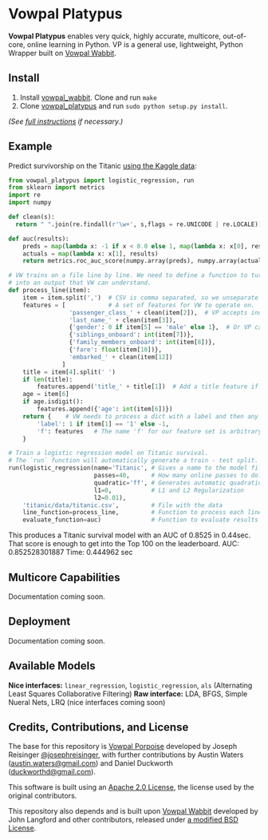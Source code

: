 # Vowpal Platypus

**Vowpal Platypus** enables very quick, highly accurate, multicore, out-of-core, online learning in Python. VP is a general use, lightweight, Python Wrapper built on [Vowpal Wabbit](https://github.com/JohnLangford/vowpal_wabbit/).


## Install

1. Install [vowpal_wabbit](https://github.com/JohnLangford/vowpal_wabbit/). Clone and run ``make``
2. Clone [vowpal_platypus](https://github.com/peterhurford/vowpal_platypus) and run `sudo python setup.py install`.

_(See [full instructions](https://github.com/peterhurford/vowpal_platypus/wiki/Installation) if necessary.)_

## Example

Predict survivorship on the Titanic [using the Kaggle data](https://www.kaggle.com/c/titanic):

```Python
from vowpal_platypus import logistic_regression, run
from sklearn import metrics
import re
import numpy

def clean(s):
  return " ".join(re.findall(r'\w+', s,flags = re.UNICODE | re.LOCALE)).lower()

def auc(results):
    preds = map(lambda x: -1 if x < 0.0 else 1, map(lambda x: x[0], results))
    actuals = map(lambda x: x[1], results)
    return metrics.roc_auc_score(numpy.array(preds), numpy.array(actuals))

# VW trains on a file line by line. We need to define a function to turn each CSV line
# into an output that VW can understand.
def process_line(item):
    item = item.split(',')  # CSV is comma separated, so we unseparate it.
    features = [            # A set of features for VW to operate on.
                 'passenger_class_' + clean(item[2]),  # VP accepts individual strings as features.
                 'last_name_' + clean(item[3]),
                 {'gender': 0 if item[5] == 'male' else 1},  # Or VP can take a dict with a number.
                 {'siblings_onboard': int(item[7])},
                 {'family_members_onboard': int(item[8])},
                 {'fare': float(item[10])},
                 'embarked_' + clean(item[12])
               ]
    title = item[4].split(' ')
    if len(title):
        features.append('title_' + title[1])  # Add a title feature if they have one.
    age = item[6]
    if age.isdigit():
        features.append({'age': int(item[6])})
    return {    # VW needs to process a dict with a label and then any number of feature sets.
        'label': 1 if item[1] == '1' else -1,
        'f': features   # The name 'f' for our feature set is arbitrary, but is the same as the 'ff' above that creates quadratic features.
    }

# Train a logistic regression model on Titanic survival.
# The `run` function will automatically generate a train - test split.
run(logistic_regression(name='Titanic', # Gives a name to the model file.
                        passes=40,      # How many online passes to do.
                        quadratic='ff', # Generates automatic quadratic features.
                        l1=0,           # L1 and L2 Regularization
                        l2=0.01),
    'titanic/data/titanic.csv',         # File with the data
    line_function=process_line,         # Function to process each line of the file
    evaluate_function=auc)              # Function to evaluate results
```

This produces a Titanic survival model with an AUC of 0.8525 in 0.44sec. That score is enough to get into the Top 100 on the leaderboard.
AUC: 0.852528301887
Time: 0.444962 sec



## Multicore Capabilities

Documentation coming soon.


## Deployment

Documentation coming soon.


## Available Models

**Nice interfaces:** `linear_regression`, `logistic_regression`, `als` (Alternating Least Squares Collaborative Filtering)
**Raw interface:** LDA, BFGS, Simple Nueral Nets, LRQ (nice interfaces coming soon)


## Credits, Contributions, and License

The base for this repository is [Vowpal Porpoise](https://github.com/josephreisinger/vowpal_porpoise) developed by Joseph Reisinger [@josephreisinger](http://twitter.com/josephreisinger), with further contributions by Austin Waters (austin.waters@gmail.com) and Daniel Duckworth (duckworthd@gmail.com).

This software is built using an [Apache 2.0 License](https://www.apache.org/licenses/LICENSE-2.0), the license used by the original contributors.

This repository also depends and is built upon [Vowpal Wabbit](https://github.com/JohnLangford/vowpal_wabbit) developed by John Langford and other contributors, released under [a modified BSD License](https://github.com/JohnLangford/vowpal_wabbit/blob/master/LICENSE).
